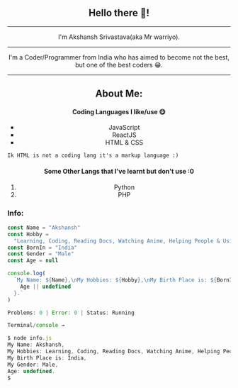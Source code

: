 <h2 align="center"> Hello there 👋! </h2>

<hr />

<p align="center"> I'm Akshansh Srivastava(aka Mr warriyo). </p>

<hr />

<p align="center"> I'm a Coder/Programmer from India who has aimed to become not the best, but one of the best coders 😁. </p>

<hr />

<h2 align="center"> About Me: </h2>

<h4 align="center"> Coding Languages I like/use 😋 </h4>
<ul style="list-style-type: square" align="center">
<li> JavaScript </li>
<li> ReactJS </li>
<li> HTML & CSS </li>
</ul>

`Ik HTML is not a coding lang it's a markup language :)`

<h4 align="center"> Some Other Langs that I've learnt but don't use :0 </h4>
<ul style="list-style-type: sqaure" align="center">
<li> Python </li>
<li> PHP </li>
</ul>

### Info:
```js
const Name = "Akshansh"
const Hobby =
  "Learning, Coding, Reading Docs, Watching Anime, Helping People & Using Instagram"
const BornIn = "India"
const Gender = "Male"
const Age = null

console.log(
  `My Name: ${Name},\nMy Hobbies: ${Hobby},\nMy Birth Place is: ${BornIn},\nMy Gender: ${Gender},\nAge: ${
    Age || undefined
  }.`
)

Problems: 0 | Error: 0 | Status: Running

Terminal/console →

$ node info.js
My Name: Akshansh,
My Hobbies: Learning, Coding, Reading Docs, Watching Anime, Helping People & Using Instagram,
My Birth Place is: India,
My Gender: Male,
Age: undefined.
$
```










